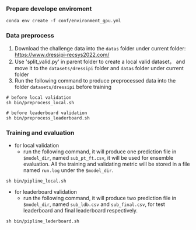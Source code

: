 ### Prepare develope enviroment
```
conda env create -f conf/environment_gpu.yml
```


### Data preprocess
1. Download the challenge data into the `datas` folder under current folder: https://www.dressipi-recsys2022.com/
2. Use 'split_valid.py' in parent folder to create a local valid dataset， and move it to the `datasets/dressipi` folder and `datas` folder under current folder
3. Run the following command to produce preprocessed data into the folder `datasets/dressipi` before training
```
# before local validation
sh bin/preprocess_local.sh

# before leaderboard validation
sh bin/preprocess_leaderboard.sh
```

### Training and evaluation
- for local validation
    - run the following command, it will produce one prediction file in `$model_dir`, named `sub_pt_ft.csv`, it will be used for ensemble evaluation. All the training and validating metric will be stored in a file named `run.log` under the `$model_dir`.
```
sh bin/pipline_local.sh
```

- for leaderboard validation
    - run the following command, it will produce two prediction file in `$model_dir`, named `sub_ldb.csv` and `sub_final.csv`, for test leaderboard and final leaderboard respectively.
```
sh bin/pipline_lederboard.sh
```
